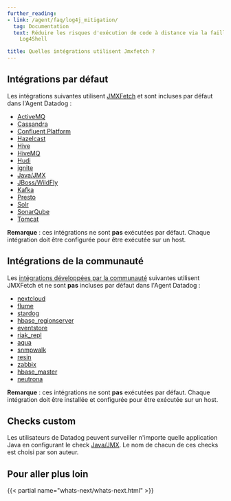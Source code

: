 ```yaml
---
further_reading:
- link: /agent/faq/log4j_mitigation/
  tag: Documentation
  text: Réduire les risques d'exécution de code à distance via la faille de sécurité
    Log4Shell

title: Quelles intégrations utilisent Jmxfetch ?
---
```


## Intégrations par défaut

Les intégrations suivantes utilisent [JMXFetch][1] et sont incluses par défaut dans l'Agent Datadog :

* [ActiveMQ][2]
* [Cassandra][3]
* [Confluent Platform][4]
* [Hazelcast][5]
* [Hive][6]
* [HiveMQ][7]
* [Hudi][8]
* [ignite][9]
* [Java/JMX][10]
* [JBoss/WildFly][11]
* [Kafka][12]
* [Presto][13]
* [Solr][14]
* [SonarQube][15]
* [Tomcat][16]

**Remarque** : ces intégrations ne sont **pas** exécutées par défaut. Chaque intégration doit être configurée pour être exécutée sur un host.

## Intégrations de la communauté

Les [intégrations développées par la communauté][17] suivantes utilisent JMXFetch et ne sont **pas** incluses par défaut dans l'Agent Datadog :

* [nextcloud][18]
* [flume][19]
* [stardog][20]
* [hbase_regionserver][21]
* [eventstore][22]
* [riak_repl][23]
* [aqua][24]
* [snmpwalk][25]
* [resin][26]
* [zabbix][27]
* [hbase_master][28]
* [neutrona][29]

**Remarque** : ces intégrations ne sont **pas** exécutées par défaut. Chaque intégration doit être installée et configurée pour être exécutée sur un host.

## Checks custom

Les utilisateurs de Datadog peuvent surveiller n'importe quelle application Java en configurant le check [Java/JMX][10]. Le nom de chacun de ces checks est choisi par son auteur.

## Pour aller plus loin

{{< partial name="whats-next/whats-next.html" >}}

[1]: https://github.com/DataDog/jmxfetch
[2]: https://docs.datadoghq.com/fr/integrations/activemq/
[3]: https://docs.datadoghq.com/fr/integrations/cassandra/
[4]: https://docs.datadoghq.com/fr/integrations/confluent_platform/
[5]: https://docs.datadoghq.com/fr/integrations/hazelcast/
[6]: https://docs.datadoghq.com/fr/integrations/hive/
[7]: https://docs.datadoghq.com/fr/integrations/hivemq/
[8]: https://docs.datadoghq.com/fr/integrations/hudi/
[9]: https://docs.datadoghq.com/fr/integrations/ignite/
[10]: https://docs.datadoghq.com/fr/integrations/java
[11]: https://docs.datadoghq.com/fr/integrations/jboss_wildfly/
[12]: https://docs.datadoghq.com/fr/integrations/kafka/
[13]: https://docs.datadoghq.com/fr/integrations/presto/
[14]: https://docs.datadoghq.com/fr/integrations/solr/
[15]: https://docs.datadoghq.com/fr/integrations/sonarqube/
[16]: https://docs.datadoghq.com/fr/integrations/tomcat/
[17]: /fr/agent/guide/use-community-integrations/?tab=agentv721v621
[18]: https://github.com/DataDog/integrations-extras/tree/master/nextcloud
[19]: https://github.com/DataDog/integrations-extras/tree/master/flume
[20]: https://github.com/DataDog/integrations-extras/tree/master/stardog
[21]: https://github.com/DataDog/integrations-extras/tree/master/hbase_regionserver
[22]: https://github.com/DataDog/integrations-extras/tree/master/eventstore
[23]: https://github.com/DataDog/integrations-extras/tree/master/riak_repl
[24]: https://github.com/DataDog/integrations-extras/tree/master/aqua
[25]: https://github.com/DataDog/integrations-extras/tree/master/snmpwalk
[26]: https://github.com/DataDog/integrations-extras/tree/master/resin
[27]: https://github.com/DataDog/integrations-extras/tree/master/zabbix
[28]: https://github.com/DataDog/integrations-extras/tree/master/hbase_master
[29]: https://github.com/DataDog/integrations-extras/tree/master/neutrona

